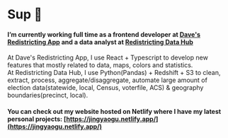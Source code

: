 # Sup 👋


####  I’m currently working full time as a frontend developer at [Dave's Redistricting App](https://davesredistricting.org) and a data analyst at [Redistricting Data Hub](https://redistrictingdatahub.org)  
At Dave's Redistricting App, I use React + Typescript to develop new features that mostly related to data, maps, colors and statistics.  
At Redistricting Data Hub, I use Python(Pandas) + Redshift + S3 to clean, extract, process, aggregate/disaggregate, automate large amount of election data(statewide, local, Census, voterfile, ACS) & geography boundaries(precinct, local).
 
####  You can check out my website hosted on Netlify where I have my latest personal projects: [https://jingyaogu.netlify.app/](https://jingyaogu.netlify.app/)

